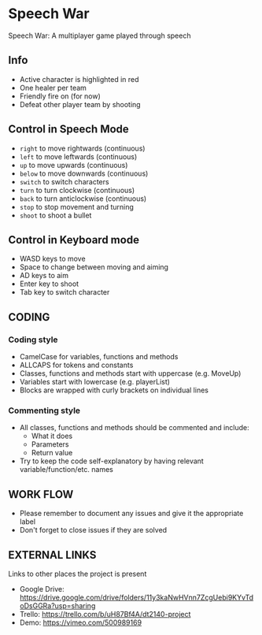 # Speech War
Speech War: A multiplayer game played through speech

## Info
* Active character is highlighted in red
* One healer per team
* Friendly fire on (for now)
* Defeat other player team by shooting

## Control in Speech Mode

* `right` to move rightwards (continuous)
* `left` to move leftwards (continuous)
* `up` to move upwards (continuous)
* `below` to move downwards (continuous)
* `switch` to switch characters
* `turn` to turn clockwise (continuous)
* `back` to turn anticlockwise (continuous)
* `stop` to stop movement and turning
* `shoot` to shoot a bullet

## Control in Keyboard mode
* WASD keys to move
* Space to change between moving and aiming
* AD keys to aim
* Enter key to shoot
* Tab key to switch character

## CODING
### Coding style
* CamelCase for variables, functions and methods
* ALLCAPS for tokens and constants
* Classes, functions and methods start with uppercase (e.g. MoveUp)
* Variables start with lowercase (e.g. playerList)
* Blocks are wrapped with curly brackets on individual lines

### Commenting style
* All classes, functions and methods should be commented and include:
  * What it does
  * Parameters
  * Return value
* Try to keep the code self-explanatory by having relevant variable/function/etc. names

## WORK FLOW
* Please remember to document any issues and give it the appropriate label
* Don't forget to close issues if they are solved

## EXTERNAL LINKS
Links to other places the project is present
* Google Drive: https://drive.google.com/drive/folders/11y3kaNwHVnn7ZcgUebi9KYvTdoDsGGRa?usp=sharing
* Trello: https://trello.com/b/uH87Bf4A/dt2140-project
* Demo: https://vimeo.com/500989169
